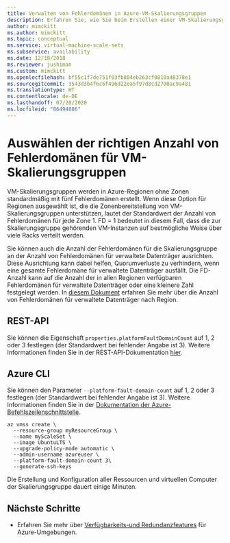 ```yaml
---
title: Verwalten von Fehlerdomänen in Azure-VM-Skalierungsgruppen
description: Erfahren Sie, wie Sie beim Erstellen einer VM-Skalierungsgruppe die richtige Anzahl von Fehlerdomänen (FDs) auswählen.
author: mimckitt
ms.author: mimckitt
ms.topic: conceptual
ms.service: virtual-machine-scale-sets
ms.subservice: availability
ms.date: 12/18/2018
ms.reviewer: jushiman
ms.custom: mimckitt
ms.openlocfilehash: bf55c1f7de751f03fb804eb263cf0810a48378e1
ms.sourcegitcommit: 3543d3b4f6c6f496d22ea5f97d8cd2700ac9a481
ms.translationtype: HT
ms.contentlocale: de-DE
ms.lasthandoff: 07/20/2020
ms.locfileid: "86494886"
---
```

# <a name="choosing-the-right-number-of-fault-domains-for-virtual-machine-scale-set"></a>Auswählen der richtigen Anzahl von Fehlerdomänen für VM-Skalierungsgruppen
VM-Skalierungsgruppen werden in Azure-Regionen ohne Zonen standardmäßig mit fünf Fehlerdomänen erstellt. Wenn diese Option für Regionen ausgewählt ist, die die Zonenbereitstellung von VM-Skalierungsgruppen unterstützen, lautet der Standardwert der Anzahl von Fehlerdomänen für jede Zone 1. FD = 1 bedeutet in diesem Fall, dass die zur Skalierungsgruppe gehörenden VM-Instanzen auf bestmögliche Weise über viele Racks verteilt werden.

Sie können auch die Anzahl der Fehlerdomänen für die Skalierungsgruppe an der Anzahl von Fehlerdomänen für verwaltete Datenträger ausrichten. Diese Ausrichtung kann dabei helfen, Quorumverluste zu verhindern, wenn eine gesamte Fehlerdomäne für verwaltete Datenträger ausfällt. Die FD-Anzahl kann auf die Anzahl der in allen Regionen verfügbaren Fehlerdomänen für verwaltete Datenträger oder eine kleinere Zahl festgelegt werden. In [diesem Dokument](../virtual-machines/windows/manage-availability.md) erfahren Sie mehr über die Anzahl von Fehlerdomänen für verwaltete Datenträger nach Region.

## <a name="rest-api"></a>REST-API
Sie können die Eigenschaft `properties.platformFaultDomainCount` auf 1, 2 oder 3 festlegen (der Standardwert bei fehlender Angabe ist 3). Weitere Informationen finden Sie in der REST-API-Dokumentation [hier](/rest/api/compute/virtualmachinescalesets/createorupdate).

## <a name="azure-cli"></a>Azure CLI
Sie können den Parameter `--platform-fault-domain-count` auf 1, 2 oder 3 festlegen (der Standardwert bei fehlender Angabe ist 3). Weitere Informationen finden Sie in der [Dokumentation der Azure-Befehlszeilenschnittstelle](/cli/azure/vmss?view=azure-cli-latest#az-vmss-create).

```azurecli-interactive
az vmss create \
  --resource-group myResourceGroup \
  --name myScaleSet \
  --image UbuntuLTS \
  --upgrade-policy-mode automatic \
  --admin-username azureuser \
  --platform-fault-domain-count 3\
  --generate-ssh-keys
```

Die Erstellung und Konfiguration aller Ressourcen und virtuellen Computer der Skalierungsgruppe dauert einige Minuten.

## <a name="next-steps"></a>Nächste Schritte
- Erfahren Sie mehr über [Verfügbarkeits-und Redundanzfeatures](../virtual-machines/windows/availability.md) für Azure-Umgebungen.
